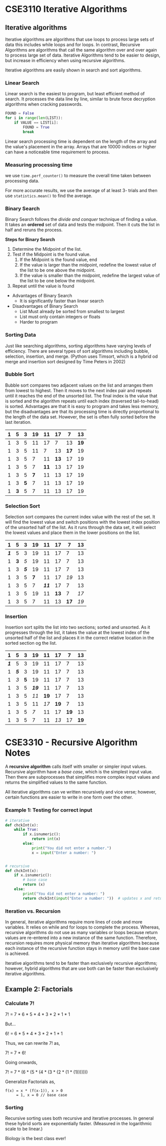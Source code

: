 # CSE3110 Iterative Algorithms

## Iterative algorithms

Iterative algorithms are algorithms that use loops to process large sets of data this includes while loops and for
loops. In contrast, Recursive Algorithms are algorithms that call the same algorithm over and over again to process
large set of data. Iterative Algorithms tend to be easier to design, but increase in efficiency when using recursive
algorithms.

Iterative algorithms are easily shown in search and sort algorithms.

### Linear Search

Linear search is the easiest to program, but least efficient method of search. It processes the data line by line,
similar to brute force decryption algorithms when cracking passwords.

```python
FOUND = False
for i in range(len(LIST)):
    if VALUE == LIST[i]:
        FOUND = True
        break
```

Linear search processing time is dependent on the length of the array and the value's placement in the array. Arrays
that are 10000 indices or higher can have a noticeable time requirement to process.

### Measuring processing time

we use ```time.perf_counter()``` to measure the overall time taken between processing data.

For more accurate results, we use the average of at least 3- trials and then use ```statistics.mean()``` to find the
average.

### Binary Search

Binary Search follows the _divide and conquer_ technique of finding a value. It takes an __ordered__ set of data and
tests the midpoint. Then it cuts the list in half and reruns the process.

**Steps for Binary Search**

1. Determine the Midpoint of the list.
2. Test if the Midpoint is the found value.
    1. If the Midpoint is the found value, end
    2. If the value is larger than the midpoint, redefine the lowest value of the list to be one above the midpoint.
    3. If the value is smaller than the midpoint, redefine the largest value of the list to be one below the midpoint.
3. Repeat until the value is found

* Advantages of Binary Search
    * It is significantly faster than linear search
* Disadvantages of Binary Search
    * List Must already be sorted from smallest to largest
    * List must only contain integers or floats
    * Harder to program

### Sorting Data

Just like searching algorithms, sorting algorithms have varying levels of efficiency. There are several types of sort
algorithms including bubble, selection, insertion, and merge. (Python uses Timsort, which is a hybrid od merge and
insertion sort designed by Time Peters in 2002)

### Bubble Sort

Bubble sort compares two adjacent values on the list and arranges them from lowest to highest. Then it moves to the next
index pair and repeats until it reaches the end of the unsorted list. The final index is the value that is sorted and
the algorithm repeats until each index (traversed tail-to-head) is sorted.
Advantages are that it is easy to program and takes less memory, but the disadvantages are that its processing time is
directly proportional to the length of the data set. However, the set is often fully sorted before the last iteration.

| 1 | 5 | 3 | 19 | 11 | 17     | 7 | 13 |
| --- | --- | --- | --- | --- | --- | --- | --- |
| 1 | 3 | 5 | 11 | 17 | 7      | 13 | __19__ |
| 1 | 3 | 5 | 11 | 7 | 13     | __17__ | 19 |
| 1 | 3 | 5 | 7 | 11 | __13__ | 17 | 19 |
| 1 | 3 | 5 | 7 | __11__ | 13     | 17 | 19 |
| 1 | 3 | 5 | __7__ | 11 | 13     | 17 | 19 |
| 1 | 3 | __5__ | 7 | 11 | 13     | 17 | 19 |
| 1 | __3__ | 5 | 7 | 11 | 13     | 17 | 19 |

### Selection Sort

Selection sort compares the current index value with the rest of the set. It will find the lowest value and switch
positions with the lowest index position of the unsorted half of the list. As it runs through the data set, it will
select the lowest values and place them in the lower positions on the list.

| 1       | 5 | 3 | 19 | 11 | 17 | 7 | 13 |
|---------| --- | --- | --- | --- | --- | --- |---|
| __*1*__ | 5 | 3 | 19 | 11 | 17 | 7 | 13 |
| 1       | __3__ | _5_ | 19 | 11 | 17 | 7 | 13 |
| 1       | 3 | __*5*__ | 19 | 11 | 17 | 7 | 13 |
| 1       | 3 | 5 | __7__ | 11 | 17 | _19_ | 13 |
| 1       | 3 | 5 | 7 | __*11*__ | 17 | 7 | 13 |
| 1       | 3 | 5 | 19 | 11 | __13__ | 7 | _17_ |
| 1       | 3 | 5 | 7 | 11 | 13 | __17__ | _19_ |

### Insertion

Insertion sort splits the list into two sections; sorted and unsorted. As it progresses through the list, it takes the
value at the lowest index of the unsorted half of the list and places it in the correct relative location in the sorted
section og the list.

| 1 | 5 | 3 | 19 | 11 | 17 | 7 | 13 |
| --- | --- | --- | --- | --- | --- | --- | --- |
| __*1*__ | 5 | 3 | 19 | 11 | 17 | 7 | 13 |
| 1 | __*5*__ | 3 | 19 | 11 | 17 | 7 | 13 |
| 1 | _3_ | __5__ | 19 | 11 | 17 | 7 | 13 |
| 1 | 3 | 5 | __*19*__ | 11 | 17 | 7 | 13 |
| 1 | 3 | 5 | _11_ | __19__ | 17 | 7 | 13 |
| 1 | 3 | 5 | 11 | _17_ | __19__ | 7 | 13 |
| 1 | 3 | 5 | _7_ | 11 | 17 | __19__ | 13 |
| 1 | 3 | 5 | 7 | 11 | _13_ | 17 | __19__ |

# CSE3310 - Recursive Algorithm Notes

A __recursive algorithm__ calls itself with smaller or simpler input values. Recursive algorithm have a _base case_,
which is the simplest input value. Then there are subprocesses that simplifies more complex input values and returns the
simplified values to the same function.

All iterative algorithms can ve written recursively and vice verse; however, certain functions are easier to write in
one form over the other.

### Example 1: Testing for correct input

```python
# iterative
def chckInt(x):
    while True:
        if x.isnumeric():
            return int(x)
        else:
            print("You did not enter a number.")
            x = input("Enter a number: ")


# recursive
def chckInt(x):
    if x.isnumeric():
        # base case
        return (x)
    else:
        print("You did not enter a number: ")
        return chckInt(input("Enter a number: "))  # updates x and returns it into the function
```

### Iteration vs. Recursion

In general, iterative algorithms require more lines of code and more variables. It relies on while and for loops to
complete the process. Whereas, recursive algorithms do not use as many variables or loops because return values are
re-entered into a new instance of the same function. Therefore, recursion requires more physical memory than iterative
algorithms because each instance of the recursive function stays in memory until the base case is achieved.

Iterative algorithms tend to be faster than exclusively recursive algorithms; however, hybrid algorithms that are use
both can be faster than exclusively iterative algorithms.

## Example 2: Factorials

### Calculate 7!

7! = 7 * 6 * 5 * 4 * 3 * 2 * 1 * 1

But...

6! = 6 * 5 * 4 * 3 * 2 * 1 * 1

Thus, we can rewrite 7! as,

7! = 7 * 6!

Going onwards,

7! = 7 * (6 * (5 * (4 * (3 * (2 * (1 * (1)))))))

Generalize Factorials as,

```
f(x) = x * (f(x-1)), x > 0
     = 1, x = 0 // base case
```

### Sorting 
Recursive sorting uses both recursive and iterative processes. In general these hybrid sorts are exponentially faster. (Measured in the logarithmic scale to be linear.)

Biology is the best class ever!